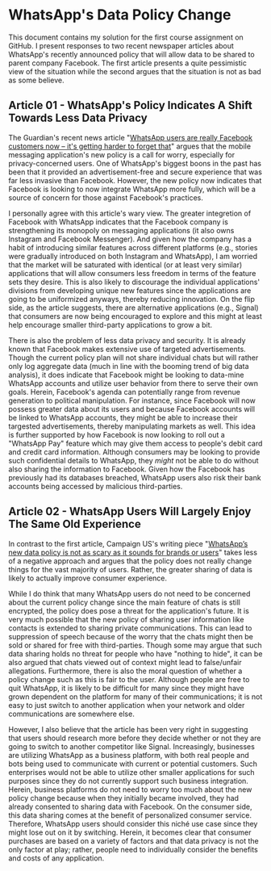 # WhatsApp's Data Policy Change
This document contains my solution for the first course assignment on GitHub. I present responses to two recent newspaper articles about WhatsApp's recently announced policy that will allow data to be shared to parent company Facebook. The first article presents a quite pessimistic view of the situation while the second argues that the situation is not as bad as some believe.

## Article 01 - WhatsApp's Policy Indicates A Shift Towards Less Data Privacy
The Guardian's recent news article "[WhatsApp users are really Facebook customers now – it's getting harder to forget that](https://www.theguardian.com/commentisfree/2021/jan/11/whatsapp-facebook-app-privacy-policy)" argues that the mobile messaging application's new policy is a call for worry, especially for privacy-concerned users. One of WhatsApp's biggest boons in the past has been that it provided an advertisement-free and secure experience that was far less invasive than Facebook. However, the new policy now indicates that Facebook is looking to now integrate WhatsApp more fully, which will be a source of concern for those against Facebook's practices.

I personally agree with this article's wary view. The greater integretion of Facebook with WhatsApp indicates that the Facebook company is strengthening its monopoly on messaging applications (it also owns Instagram and Facebook Messenger). And given how the company has a habit of introducing similar features across different platforms (e.g., stories were gradually introduced on both Instagram and WhatsApp), I am worried that the market will be saturated with identical (or at least very similar) applications that will allow consumers less freedom in terms of the feature sets they desire. This is also likely to discourage the individual applications' divisions from developing unique new features since the applications are going to be uniformized anyways, thereby reducing innovation. On the flip side, as the article suggests, there are alternative applications (e.g., Signal) that consumers are now being encouraged to explore and this might at least help encourage smaller third-party applications to grow a bit.

There is also the problem of less data privacy and security. It is already known that Facebook makes extensive use of targeted advertisements. Though the current policy plan will not share individual chats but will rather only log aggregate data (much in line with the booming trend of big data analysis), it does indicate that Facebook might be looking to data-mine WhatsApp accounts and utilize user behavior from there to serve their own goals. Herein, Facebook's agenda can potentially range from revenue generation to political manipulation. For instance, since Facebook will now possess greater data about its users and because Facebook accounts will be linked to WhatsApp accounts, they might be able to increase their targested advertisements, thereby manipulating markets as well. This idea is further supported by how Facebook is now looking to roll out a "WhatsApp Pay" feature which may give them access to people's debit card and credit card information. Although consumers may be looking to provide such confidential details to WhatsApp, they _*might*_ not be able to do without also sharing the information to Facebook. Given how the Facebook has previously had its databases breached, WhatsApp users also risk their bank accounts being accessed by malicious third-parties.
## Article 02 - WhatsApp Users Will Largely Enjoy The Same Old Experience
In contrast to the first article, Campaign US's writing piece "[WhatsApp’s new data policy is not as scary as it sounds for brands or users](https://www.campaignlive.com/article/whatsapps-new-data-policy-not-scary-sounds-brands-users/1705677)" takes less of a negative approach and argues that the policy does not really change things for the vast majority of users. Rather, the greater sharing of data is likely to actually improve consumer experience.

While I do think that many WhatsApp users do not need to be concerned about the current policy change since the main feature of chats is still encrypted, the policy does pose a threat for the application's future. It is very much possible that the new policy of sharing user information like contacts is extended to sharing private communications. This can lead to suppression of speech because of the worry that the chats might then be sold or shared for free with third-parties. Though some may argue that such data sharing holds no threat for people who have "nothing to hide", it can be also argued that chats viewed out of context might lead to false/unfair allegations. Furthermore, there is also the moral question of whether a policy change such as this is fair to the user. Although people are free to quit WhatsApp, it is likely to be difficult for many since they might have grown dependent on the platform for many of their communications; it is not easy to just switch to another application when your network and older communications are somewhere else.

However, I also believe that the article has been very right in suggesting that users should research more before they decide whether or not they are going to switch to another competitor like Signal. Increasingly, businesses are utilizing WhatsApp as a business platform, with both real people and bots being used to communicate with current or potential customers. Such enterprises would not be able to utilize other smaller applications for such purposes since they do not currently support such business integration. Herein, business platforms do not need to worry too much about the new policy change because when they initially became involved, they had already consented to sharing data with Facebook. On the consumer side, this data sharing comes at the benefit of personalized consumer service. Therefore, WhatsApp users should consider this niché use case since they might lose out on it by switching. Herein, it becomes clear that consumer purchases are based on a variety of factors and that data privacy is not the only factor at play; rather, people need to individually consider the benefits and costs of any application.